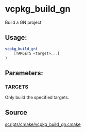 # vcpkg_build_gn

Build a GN project

## Usage:
```cmake
vcpkg_build_gn(
    [TARGETS <target>...]
)
```

## Parameters:
### TARGETS
Only build the specified targets.

## Source
[scripts/cmake/vcpkg_build_gn.cmake](https://github.com/Microsoft/vcpkg/blob/master/scripts/cmake/vcpkg_build_gn.cmake)
